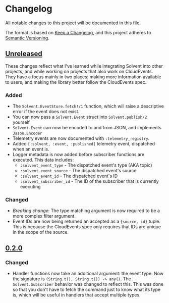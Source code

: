 # Changelog
All notable changes to this project will be documented in this file.

The format is based on [Keep a Changelog](https://keepachangelog.com/en/1.0.0/),
and this project adheres to [Semantic Versioning](https://semver.org/spec/v2.0.0.html).

## [Unreleased]

These changes reflect what I've learned while integrating Solvent into other projects,
and while working on projects that also work on CloudEvents.
They have a focus mainly in two places: making more information available to users,
and making the library better follow the CloudEvents spec.

### Added

- The `Solvent.EventStore.fetch!/1` function, which will raise a descriptive error if the event does not exist.
- You can now pass a `Solvent.Event` struct into `Solvent.publish/2` yourself
- `Solvent.Event` can now be encoded to and from JSON, and implements `Jason.Encoder`
- Telemetry events are now documented with `:telemetry_registry`.
- Added `[:solvent, :event, :published]` telemetry event,
  dispatched when an event is.
- Logger metadata is now added before subscriber functions are executed.
  This data includes:
    - `:solvent_event_type` - The dispatched event's type (AKA topic)
    - `:solvent_event_source` - The dispatched event's source
    - `:solvent_event_id` - The dispatched event's ID
    - `:solvent_subscriber_id` - The ID of the subscriber that is currently executing

### Changed

- *Breaking change*: The type matching argument is now required to be a more complex filter argument.
- Event IDs are now being returned an accepted as a `{source, id}` tuple.
  This is because the CloudEvents spec only requires that IDs are unique in the scope of the source.

## [0.2.0]

### Changed

- Handler functions now take an additional argument: the event type.
  Now the signature is `(String.t(), String.t()) -> any()`.
  The `Solvent.Subscriber` behavior was changed to reflect this.
  This was done so that you don't have to fetch the command just to know what
  its type is, which will be useful in handlers that accept multiple types.

[Unreleased]: https://github.com/Cantido/solvent/compare/v0.2.0...HEAD
[0.2.0]: https://github.com/Cantido/solvent/compare/v0.1.0...v0.2.0
